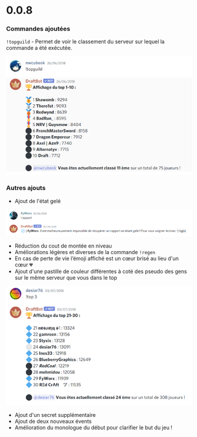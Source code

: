 # 0.0.8

### Commandes ajoutées

`!topguild` - Permet de voir le classement du serveur sur lequel la commande a été exécutée.

![Woah Draft est dans le classement ! Il est vraiment trop fort !](<../.gitbook/assets/image (33).png>)

### Autres ajouts

* Ajout de l'état gelé

![glaglaglaglagla](<../.gitbook/assets/image (46).png>)

* Réduction du cout de montée en niveau
* Améliorations légères et diverses de la commande `!regen`
* En cas de perte de vie l’émoji affiché est un cœur brisé au lieu d'un cœur :broken_heart: 
* Ajout d'une pastille de couleur différentes à coté des pseudo des gens sur le même serveur que vous dans le top

![C'est le losange bleu.](<../.gitbook/assets/image (47).png>)

* Ajout d'un secret supplémentaire
* Ajout de deux nouveaux évents
* Amélioration du monologue du début pour clarifier le but du jeu !
